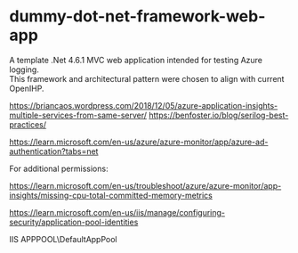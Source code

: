 # dummy-dot-net-framework-web-app

A template .Net 4.6.1 MVC web application intended for testing Azure logging.  
This framework and architectural pattern were chosen to align with current OpenIHP.

<!-- Rolename, etc -->
https://briancaos.wordpress.com/2018/12/05/azure-application-insights-multiple-services-from-same-server/
https://benfoster.io/blog/serilog-best-practices/


https://learn.microsoft.com/en-us/azure/azure-monitor/app/azure-ad-authentication?tabs=net


For additional permissions: 

https://learn.microsoft.com/en-us/troubleshoot/azure/azure-monitor/app-insights/missing-cpu-total-committed-memory-metrics

https://learn.microsoft.com/en-us/iis/manage/configuring-security/application-pool-identities

IIS APPPOOL\DefaultAppPool